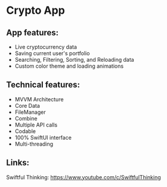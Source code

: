 
# Crypto App

## App features:
- Live cryptocurrency data
- Saving current user's portfolio
- Searching, Filtering, Sorting, and Reloading data
- Custom color theme and loading animations

## Technical features:
- MVVM Architecture
- Core Data
- FileManager
- Combine
- Multiple API calls
- Codable
- 100% SwiftUI interface
- Multi-threading

## Links:
Swiftful Thinking: https://www.youtube.com/c/SwiftfulThinking